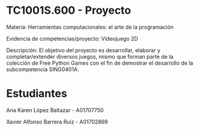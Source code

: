 # TC1001S.600 - Proyecto
Materia: Herramientas computacionales: el arte de la programación

Evidencia de competencias/proyecto: Videojuego 2D

Descripción: El objetivo del proyecto es desarrollar, elaborar y completar/extender diversos juegos, mismo que forman parte de la colección de Free Python Games con el fin de demostrar el desarrollo de la subcompetencia SING0401A.

# Estudiantes

Ana Karen López Baltazar - A01707750

Xavier Alfonso Barrera Ruiz - A01702869
